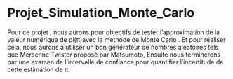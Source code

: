 # Projet_Simulation_Monte_Carlo

Pour ce projet , nous aurons pour objectifs de tester l’approximation de la valeur
numérique de pi(π)avec la méthode de Monte Carlo . Et pour réaliser cela, nous
aurons à utiliser un bon générateur de nombres aléatoires tels que Mersenne
Twister proposé par Matsumoto,  Ensuite nous terminerons
par une examen de l’intervalle de confiance pour quantifier l’incertitude de cette
estimation de π.

